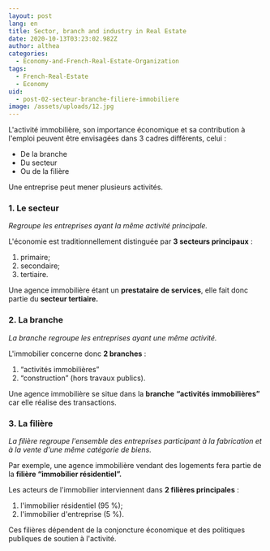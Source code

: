 ```yaml
---
layout: post
lang: en
title: Sector, branch and industry in Real Estate
date: 2020-10-13T03:23:02.982Z
author: althea
categories:
  - Economy-and-French-Real-Estate-Organization
tags:
  - French-Real-Estate
  - Economy
uid:
  - post-02-secteur-branche-filiere-immobiliere
image: /assets/uploads/12.jpg
---
```

L'activité immobilière, son importance économique et sa contribution à l'emploi peuvent être envisagées dans 3 cadres différents, celui :

* De la branche
* Du secteur
* Ou de la filière

Une entreprise peut mener plusieurs activités.

### 1. Le secteur

*Regroupe les entreprises ayant la même activité principale.*

L'économie est traditionnellement distinguée par **3 secteurs principaux** : 

1. primaire;
2. secondaire;
3. tertiaire.

Une agence immobilière étant un **prestataire** **de services**, elle fait donc partie du **secteur tertiaire.**

### 2. La branche

*La branche regroupe les entreprises ayant une même activité.*

L'immobilier concerne donc **2 branches** : 

1. “activités immobilières”
2. “construction” (hors travaux publics).

Une agence immobilière se situe dans la **branche** **“activités immobilières”** car elle réalise des transactions.

### 3. La filière

*La filière regroupe l'ensemble des entreprises participant à la fabrication et à la vente d'une même catégorie de biens.*

Par exemple, une agence immobilière vendant des logements fera partie de la **filière “immobilier résidentiel”.**

Les acteurs de l'immobilier interviennent dans **2 filières principales** : 

1. l'immobilier résidentiel (95 %);
2. l'immobilier d'entreprise (5 %).

Ces filières dépendent de la conjoncture économique et des politiques publiques de soutien à l'activité.